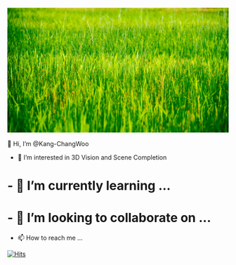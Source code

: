 

<!---
Kang-ChangWoo/Kang-ChangWoo is a ✨ special ✨ repository because its `README.md` (this file) appears on your GitHub profile.
You can click the Preview link to take a look at your changes.
--->


![This is an image](pexels-gabriel-peter.jpg)



👋 Hi, I’m @Kang-ChangWoo
- 👀 I’m interested in 3D Vision and Scene Completion
# - 🌱 I’m currently learning ...
# - 💞️ I’m looking to collaborate on ...
- 📫 How to reach me ...

[![Hits](https://hits.seeyoufarm.com/api/count/incr/badge.svg?url=https%3A%2F%2Fgithub.com%2FKang-ChangWoo%2Fhit-counter&count_bg=%2379C83D&title_bg=%23555555&icon=&icon_color=%23E7E7E7&title=hits&edge_flat=false)](https://hits.seeyoufarm.com)
